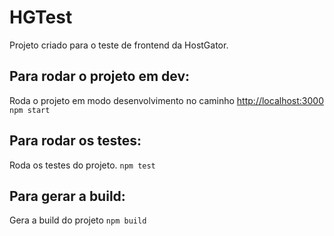 # HGTest

Projeto criado para o teste de frontend da HostGator.

## Para rodar o projeto em dev:

Roda o projeto em modo desenvolvimento no caminho [http://localhost:3000](http://localhost:3000)
`npm start`

## Para rodar os testes:

Roda os testes do projeto.
`npm test`

## Para gerar a build:

Gera a build do projeto
`npm build`
